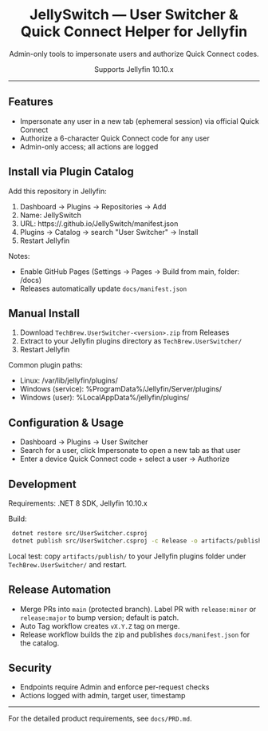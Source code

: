 <div align="center">

# JellySwitch — User Switcher & Quick Connect Helper for Jellyfin

Admin-only tools to impersonate users and authorize Quick Connect codes.

Supports Jellyfin 10.10.x

</div>

---

## Features

- Impersonate any user in a new tab (ephemeral session) via official Quick Connect
- Authorize a 6-character Quick Connect code for any user
- Admin-only access; all actions are logged

## Install via Plugin Catalog

Add this repository in Jellyfin:

1. Dashboard → Plugins → Repositories → Add
2. Name: JellySwitch
3. URL: https://<your-username>.github.io/JellySwitch/manifest.json
4. Plugins → Catalog → search "User Switcher" → Install
5. Restart Jellyfin

Notes:
- Enable GitHub Pages (Settings → Pages → Build from main, folder: /docs)
- Releases automatically update `docs/manifest.json`

## Manual Install

1. Download `TechBrew.UserSwitcher-<version>.zip` from Releases
2. Extract to your Jellyfin plugins directory as `TechBrew.UserSwitcher/`
3. Restart Jellyfin

Common plugin paths:
- Linux: /var/lib/jellyfin/plugins/
- Windows (service): %ProgramData%/Jellyfin/Server/plugins/
- Windows (user): %LocalAppData%/jellyfin/plugins/

## Configuration & Usage

- Dashboard → Plugins → User Switcher
- Search for a user, click Impersonate to open a new tab as that user
- Enter a device Quick Connect code + select a user → Authorize

## Development

Requirements: .NET 8 SDK, Jellyfin 10.10.x

Build:
```bash
 dotnet restore src/UserSwitcher.csproj
 dotnet publish src/UserSwitcher.csproj -c Release -o artifacts/publish
```
Local test: copy `artifacts/publish/` to your Jellyfin plugins folder under `TechBrew.UserSwitcher/` and restart.

## Release Automation

- Merge PRs into `main` (protected branch). Label PR with `release:minor` or `release:major` to bump version; default is patch.
- Auto Tag workflow creates `vX.Y.Z` tag on merge.
- Release workflow builds the zip and publishes `docs/manifest.json` for the catalog.

## Security

- Endpoints require Admin and enforce per-request checks
- Actions logged with admin, target user, timestamp

---

For the detailed product requirements, see `docs/PRD.md`.
